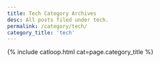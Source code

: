 ```yaml
---
title: Tech Category Archives
desc: All posts filed under tech.
permalink: /category/tech/
category_title: 'tech'
---
```

{% include catloop.html cat=page.category_title %}